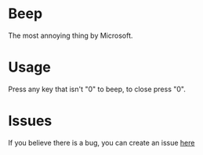 # Beep
The most annoying thing by Microsoft.

# Usage
Press any key that isn't "0" to beep, to close press "0".

# Issues
If you believe there is a bug, you can create an issue <a href="https://github.com/ArcaneCiCi/Beep/issues">here</a>

